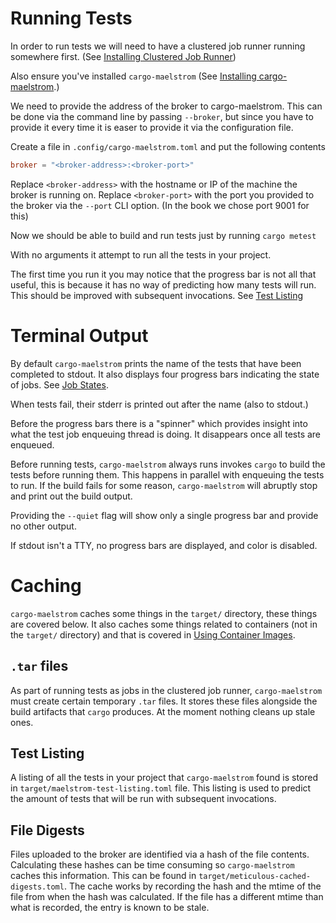 # Running Tests

In order to run tests we will need to have a clustered job runner running
somewhere first. (See [Installing Clustered Job
Runner](../install/clustered_job_runner.md))

Also ensure you've installed `cargo-maelstrom` (See [Installing
cargo-maelstrom](../install/cargo_maelstrom.md).)

We need to provide the address of the broker to cargo-maelstrom. This can be done
via the command line by passing `--broker`, but since you have to provide it
every time it is easer to provide it via the configuration file.

Create a file in `.config/cargo-maelstrom.toml` and put the following contents

```toml
broker = "<broker-address>:<broker-port>"
```

Replace `<broker-address>` with the hostname or IP of the machine the broker is
running on. Replace `<broker-port>` with the port you provided to the broker via
the `--port` CLI option. (In the book we chose port 9001 for this)

Now we should be able to build and run tests just by running `cargo metest`

With no arguments it attempt to run all the tests in your project.

The first time you run it you may notice that the progress bar is not all that
useful, this is because it has no way of predicting how many tests will run.
This should be improved with subsequent invocations. See [Test
Listing](#test-listing)

# Terminal Output
By default `cargo-maelstrom` prints the name of the tests that have been completed
to stdout. It also displays four progress bars indicating the state of jobs. See
[Job States](../clustered_job_runner_management/job_states.md).

When tests fail, their stderr is printed out after the name (also to stdout.)

Before the progress bars there is a "spinner" which provides insight into what
the test job enqueuing thread is doing. It disappears once all tests are
enqueued.

Before running tests, `cargo-maelstrom` always runs invokes `cargo` to build the
tests before running them. This happens in parallel with enqueuing the tests to
run. If the build fails for some reason, `cargo-maelstrom` will abruptly stop and
print out the build output.

Providing the `--quiet` flag will show only a single progress bar and provide no
other output.

If stdout isn't a TTY, no progress bars are displayed, and color is disabled.

# Caching

`cargo-maelstrom` caches some things in the `target/` directory, these things are
covered below. It also caches some things related to containers (not in the
`target/` directory) and that is covered in [Using Container
Images](../cargo_maelstrom/using_container_images.md).

## `.tar` files
As part of running tests as jobs in the clustered job runner, `cargo-maelstrom`
must create certain temporary `.tar` files. It stores these files alongside the
build artifacts that `cargo` produces. At the moment nothing cleans up stale
ones.

## Test Listing
A listing of all the tests in your project that `cargo-maelstrom` found is stored
in `target/maelstrom-test-listing.toml` file. This listing is used to predict the
amount of tests that will be run with subsequent invocations.

## File Digests
Files uploaded to the broker are identified via a hash of the file contents.
Calculating these hashes can be time consuming so `cargo-maelstrom` caches this
information. This can be found in `target/meticulous-cached-digests.toml`. The
cache works by recording the hash and the mtime of the file from when the hash
was calculated. If the file has a different mtime than what is recorded, the
entry is known to be stale.
